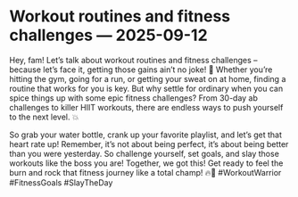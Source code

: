 # Workout routines and fitness challenges — 2025-09-12

Hey, fam! Let’s talk about workout routines and fitness challenges – because let’s face it, getting those gains ain’t no joke! 💪 Whether you’re hitting the gym, going for a run, or getting your sweat on at home, finding a routine that works for you is key. But why settle for ordinary when you can spice things up with some epic fitness challenges? From 30-day ab challenges to killer HIIT workouts, there are endless ways to push yourself to the next level. 💥

So grab your water bottle, crank up your favorite playlist, and let’s get that heart rate up! Remember, it’s not about being perfect, it’s about being better than you were yesterday. So challenge yourself, set goals, and slay those workouts like the boss you are! Together, we got this! Get ready to feel the burn and rock that fitness journey like a total champ! 🔥💯 #WorkoutWarrior #FitnessGoals #SlayTheDay